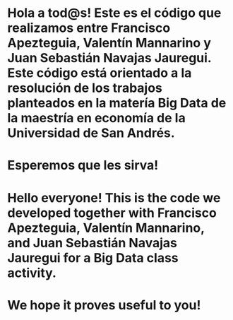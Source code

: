 # Hola a tod@s! Este es el código que realizamos entre Francisco Apezteguia, Valentín Mannarino y Juan Sebastián Navajas Jauregui. Este código está orientado a la resolución de los trabajos planteados en la matería Big Data de la maestría en economía de la Universidad de San Andrés. 
# Esperemos que les sirva!

# Hello everyone! This is the code we developed together with Francisco Apezteguia, Valentín Mannarino, and Juan Sebastián Navajas Jauregui for a Big Data class activity.
# We hope it proves useful to you!
